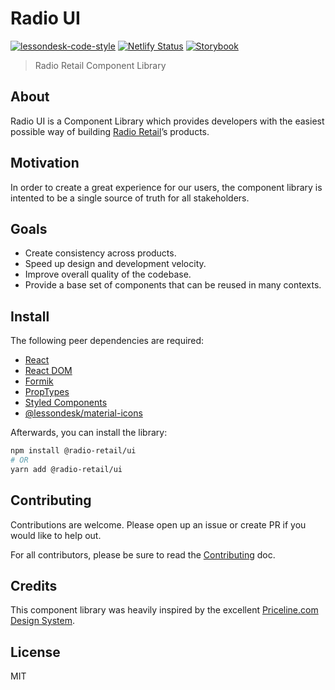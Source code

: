 # Radio UI

[![lessondesk-code-style](https://img.shields.io/badge/code%20style-lessondesk-ffa400.svg?style=flat-square)](https://github.com/lessondesk/eslint-config) [![Netlify Status](https://api.netlify.com/api/v1/badges/ac33875c-2ca3-43c6-9a63-34cc4b626101/deploy-status)](https://app.netlify.com/sites/schoolbus/deploys) [![Storybook](https://cdn.jsdelivr.net/gh/storybookjs/brand@master/badge/badge-storybook.svg)](https://schoolbus.netlify.com)

> Radio Retail Component Library

## About

Radio UI is a Component Library which provides developers with the easiest possible way of building [Radio Retail](http://www.zapop.com/service/radioretail/)’s products.

## Motivation

In order to create a great experience for our users, the component library is intented to be a single source of truth for all stakeholders.

## Goals

- Create consistency across products.
- Speed up design and development velocity.
- Improve overall quality of the codebase.
- Provide a base set of components that can be reused in many contexts.

## Install

The following peer dependencies are required:

- [React](https://www.npmjs.com/package/react)
- [React DOM](https://www.npmjs.com/package/react-dom)
- [Formik](https://www.npmjs.com/package/formik)
- [PropTypes](https://www.npmjs.com/package/prop-types)
- [Styled Components](https://www.npmjs.com/package/styled-components)
- [@lessondesk/material-icons](https://www.npmjs.com/package/@lessondesk/material-icons)

Afterwards, you can install the library:

```sh
npm install @radio-retail/ui
# OR
yarn add @radio-retail/ui
```

## Contributing

Contributions are welcome. Please open up an issue or create PR if you would like to help out.

For all contributors, please be sure to read the
[Contributing](CONTRIBUTING.md) doc.

## Credits

This component library was heavily inspired by the excellent [Priceline.com Design System](https://github.com/pricelinelabs/design-system).

## License

MIT
